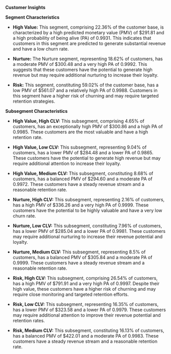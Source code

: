 **Customer Insights**

**Segment Characteristics**

* **High Value:** This segment, comprising 22.36% of the customer base, is characterized by a high predicted monetary value (PMV) of $291.81 and a high probability of being alive (PA) of 0.9931. This indicates that customers in this segment are predicted to generate substantial revenue and have a low churn rate.

* **Nurture:** The Nurture segment, representing 18.62% of customers, has a moderate PMV of $300.48 and a very high PA of 0.9992. This suggests that these customers have the potential to generate high revenue but may require additional nurturing to increase their loyalty.

* **Risk:** This segment, constituting 59.02% of the customer base, has a low PMV of $561.07 and a relatively high PA of 0.9988. Customers in this segment have a higher risk of churning and may require targeted retention strategies.

**Subsegment Characteristics**

* **High Value, High CLV:** This subsegment, comprising 4.65% of customers, has an exceptionally high PMV of $300.86 and a high PA of 0.9985. These customers are the most valuable and have a high retention rate.

* **High Value, Low CLV:** This subsegment, representing 9.04% of customers, has a lower PMV of $284.48 and a lower PA of 0.9865. These customers have the potential to generate high revenue but may require additional attention to increase their loyalty.

* **High Value, Medium CLV:** This subsegment, constituting 8.68% of customers, has a balanced PMV of $294.60 and a moderate PA of 0.9972. These customers have a steady revenue stream and a reasonable retention rate.

* **Nurture, High CLV:** This subsegment, representing 2.16% of customers, has a high PMV of $336.26 and a very high PA of 0.9999. These customers have the potential to be highly valuable and have a very low churn rate.

* **Nurture, Low CLV:** This subsegment, constituting 7.96% of customers, has a lower PMV of $285.04 and a lower PA of 0.9981. These customers may require additional nurturing to increase their revenue potential and loyalty.

* **Nurture, Medium CLV:** This subsegment, representing 8.5% of customers, has a balanced PMV of $305.84 and a moderate PA of 0.9999. These customers have a steady revenue stream and a reasonable retention rate.

* **Risk, High CLV:** This subsegment, comprising 26.54% of customers, has a high PMV of $791.91 and a very high PA of 0.9997. Despite their high value, these customers have a higher risk of churning and may require close monitoring and targeted retention efforts.

* **Risk, Low CLV:** This subsegment, representing 16.35% of customers, has a lower PMV of $323.58 and a lower PA of 0.9979. These customers may require additional attention to improve their revenue potential and retention rates.

* **Risk, Medium CLV:** This subsegment, constituting 16.13% of customers, has a balanced PMV of $422.01 and a moderate PA of 0.9983. These customers have a steady revenue stream and a reasonable retention rate.